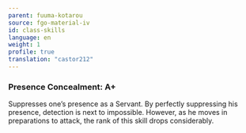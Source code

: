 ```yaml
---
parent: fuuma-kotarou
source: fgo-material-iv
id: class-skills
language: en
weight: 1
profile: true
translation: "castor212"
---
```


### Presence Concealment: A+

Suppresses one’s presence as a Servant. By perfectly suppressing his presence, detection is next to impossible.
However, as he moves in preparations to attack, the rank of this skill drops considerably.
